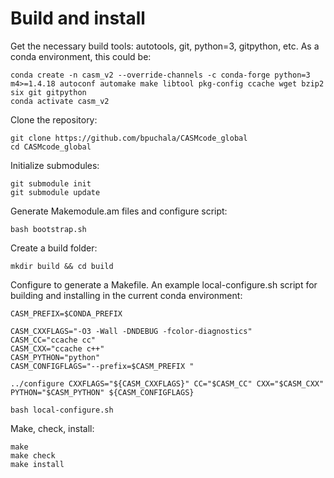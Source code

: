 Build and install
=================

Get the necessary build tools: autotools, git, python=3, gitpython, etc. As a conda environment, this could be:

    conda create -n casm_v2 --override-channels -c conda-forge python=3 m4>=1.4.18 autoconf automake make libtool pkg-config ccache wget bzip2 six git gitpython
    conda activate casm_v2

Clone the repository:

    git clone https://github.com/bpuchala/CASMcode_global
    cd CASMcode_global

Initialize submodules:

    git submodule init
    git submodule update

Generate Makemodule.am files and configure script:

    bash bootstrap.sh

Create a build folder:

    mkdir build && cd build

Configure to generate a Makefile. An example local-configure.sh script for building and installing in the current conda environment:
```
CASM_PREFIX=$CONDA_PREFIX

CASM_CXXFLAGS="-O3 -Wall -DNDEBUG -fcolor-diagnostics"
CASM_CC="ccache cc"
CASM_CXX="ccache c++"
CASM_PYTHON="python"
CASM_CONFIGFLAGS="--prefix=$CASM_PREFIX "

../configure CXXFLAGS="${CASM_CXXFLAGS}" CC="$CASM_CC" CXX="$CASM_CXX" PYTHON="$CASM_PYTHON" ${CASM_CONFIGFLAGS}
```

    bash local-configure.sh

Make, check, install:

    make
    make check
    make install
